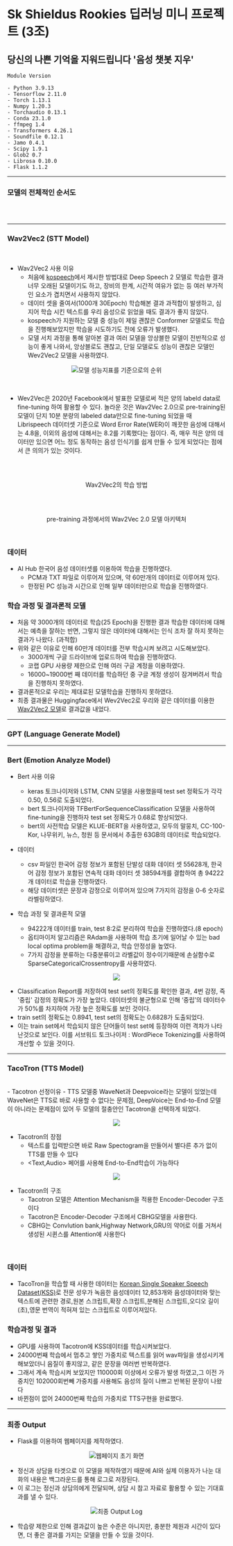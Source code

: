 # Sk Shieldus Rookies 딥러닝 미니 프로젝트 (3조)

## 당신의 나쁜 기억을 지워드립니다 '음성 챗봇 지우'
```
Module Version

- Python 3.9.13
- Tensorflow 2.11.0
- Torch 1.13.1
- Numpy 1.20.3
- Torchaudio 0.13.1
- Conda 23.1.0
- ffmpeg 1.4
- Transformers 4.26.1
- Soundfile 0.12.1
- Jamo 0.4.1
- Scipy 1.9.1
- Glob2 0.7
- Librosa 0.10.0
- Flask 1.1.2
```
---

### 모델의 전체적인 순서도
<br/>

<p align="center">
  <img src="https://user-images.githubusercontent.com/56999067/225790589-6120e1b9-fd0c-4b47-9a5f-09a7e0d10ae7.PNG" alt="">
</p>

---

### Wav2Vec2 (STT Model)

<br/>

- Wav2Vec2 사용 이유 
  - 처음에 [kospeech](https://github.com/sooftware/kospeech)에서 제시한 방법대로 Deep Speech 2 모델로 학습한 결과 너무 오래된 모델이기도 하고, 장비의 한계, 시간적 여유가 없는 등 여러 부가적인 요소가 겹치면서 사용하지 않았다.
  - 데이터 셋을 줄여서(1000개 30Epoch) 학습해본 결과 과적합이 발생하고, 심지어 학습 시킨 텍스트를 우리 음성으로 읽었을 때도 결과가 좋지 않았다.
  - kospeech가 지원하는 모델 중 성능이 제일 괜찮은 Conformer 모델로도 학습을 진행해보았지만 학습을 시도하기도 전에 오류가 발생했다.
  - 모델 서치 과정을 통해 알아본 결과 여러 모델을 앙상블한 모델이 전반적으로 성능이 좋게 나와서, 앙상블로도 괜찮고, 단일 모델로도 성능이 괜찮은 모델인 Wev2Vec2 모델을 사용하였다.
 
 <p align="center">
  <img src="https://user-images.githubusercontent.com/56999067/225802395-790159b1-3f9c-4486-b59b-b6b55c877d34.PNG" alt="모델 성능지표를 기준으로의 순위">
</p>

 
<br/>
 
 - Wev2Vec은 2020년 Facebook에서 발표한 모델로써 적은 양의 labeld data로 fine-tuning 하여 활용할 수 있다. 놀라운 것은 Wav2Vec 2.0으로 pre-training된 모델이 단지 10분 분량의 labeled data만으로 fine-tuning 되었을 때 Librispeech 데이터셋 기준으로 Word Error Rate(WER)이 깨끗한 음성에 대해서는 4.8을, 이외의 음성에 대해서는 8.2를 기록했다는 점이다. 즉, 매우 적은 양의 데이터만 있으면 어느 정도 동작하는 음성 인식기를 쉽게 만들 수 있게 되었다는 점에서 큰 의의가 있는 것이다.
 
<br/>
 
<p align="center">
  <img src="https://user-images.githubusercontent.com/56999067/225790067-f3d0f2ba-815d-484a-9fd5-4f516141c544.png" alt="">
</p>
<p align="center">
  Wav2Vec2의 학습 방법
</p>

<br/>

<p align="center">
  <img src="https://user-images.githubusercontent.com/56999067/225790589-6120e1b9-fd0c-4b47-9a5f-09a7e0d10ae7.PNG" alt="">
</p>
<p align="center">
  pre-training 과정에서의 Wav2Vec 2.0 모델 아키텍처
</p>

<br/>

### 데이터

- AI Hub 한국어 음성 데이터셋를 이용하여 학습을 진행하였다.
  - PCM과 TXT 파일로 이루어져 있으며, 약 60만개의 데이터로 이루어져 있다.
  - 한정된 PC 성능과 시간으로 인해 일부 데이터만으로 학습을 진행하였다.
  
### 학습 과정 및 결과론적 모델

- 처음 약 3000개의 데이터로 학습(25 Epoch)을 진행한 결과 학습한 데이터에 대해서는 예측을 잘하는 반면, 그렇지 않은 데이터에 대해서는 인식 조차 잘 하지 못하는 결과가 나왔다. (과적합)
- 위와 같은 이유로 인해 60만개 데이터를 전부 학습시켜 보려고 시도해보았다.
  - 3000개씩 구글 드라이브에 업로드하여 학습을 진행하였다.
  - 코랩 GPU 사용량 제한으로 인해 여러 구글 계정을 이용하였다.
  - 16000~19000번 째 데이터를 학습하던 중 구글 계정 생성이 잠겨버려서 학습을 진행하지 못하였다.
- 결과론적으로 우리는 제대로된 모델학습을 진행하지 못하였다.
- 최종 결과물은 Huggingface에서 Wev2Vec2로 우리와 같은 데이터를 이용한 [Wav2Vec2 모델](https://huggingface.co/cheulyop/wav2vec2-large-xlsr-ksponspeech_1-20)로 결과값을 내었다.
    

---


### GPT (Language Generate Model)


---

### Bert (Emotion Analyze Model)
- Bert 사용 이유
  - keras 토크나이저와 LSTM, CNN 모델을 사용했을때 test set 정확도가 각각 0.50, 0.56로 도출되었다. 
  - bert 토크나이저와 TFBertForSequenceClassification 모델을 사용하여 fine-tuning을 진행하자 test set 정확도가 0.68로 향상되었다.
  - bert의 사전학습 모델은 KLUE-BERT을 사용하였고, 모두의 말뭉치, CC-100-Kor, 나무위키, 뉴스, 청원 등 문서에서 추출한 63GB의 데이터로 학습되었다.

- 데이터 
  - csv 파일인 한국어 감정 정보가 포함된 단발성 대화 데이터 셋 55628개, 한국어 감정 정보가 포함된 연속적 대화 데이터 셋 38594개를 결합하여 총 94222개 데이터로 학습을 진행하였다.
  - 해당 데이터셋은 문장과 감정으로 이루어져 있으며 7가지의 감정을 0-6 숫자로 라벨링하였다.

- 학습 과정 및 결과론적 모델
  - 94222개 데이터를 train, test 8:2로 분리하여 학습을 진행하였다.(8 epoch)
  - 옵티마이저 알고리즘은 RAdam을 사용하여 학습 초기에 일어날 수 있는 bad local optima problem을 해결하고, 학습 안정성을 높였다. 
  - 7가지 감정을 분류하는 다중분류이고 라벨값이 정수이기때문에 손실함수로 SparseCategoricalCrossentropy를 사용하였다.
 <p align="center">
  <img src="https://user-images.githubusercontent.com/118544736/225843830-08348631-f9de-4e3b-80cb-1a0d31f4b212.PNG">
</p>

  - Classification Report를 저장하여 test set의 정확도를 확인한 결과, 4번 감정, 즉 '중립' 감정의 정확도가 가장 높았다. 데이터셋의 불균형으로 인해 ‘중립’의 데이터수가 50%를 차지하여 가장 높은 정확도를 보인 것이다.
  - train set의 정확도는 0.8941, test set의 정확도는 0.6828가 도출되었다. 
   - 이는 train set에서 학습되지 않은 단어들이 test set에 등장하여 이런 격차가 나타난것으로 보인다. 이를 서브워드 토크나이저 : WordPiece Tokenizing를 사용하여 개선할 수 있을 것이다.


---

### TacoTron (TTS Model)
<br/>
- Tacotron 선정이유
  - TTS 모델중 WaveNet과 Deepvoice라는 모델이 있었는데 WaveNet은 TTS로 바로 사용할 수 없다는 문제점, DeepVoice는 End-to-End 모델이 아니라는 문제점이 있어 두 모델의 절충안인 Tacotron을 선택하게 되었다.

 <p align="center">
  <img src="https://user-images.githubusercontent.com/123059090/225828787-417e0f7c-19b9-4096-97d9-2596dc8267a3.png">
</p>

- Tacotron의 장점
  - 텍스트를 입력받으면 바로 Raw Spectogram을 만들어서 별다른 추가 없이 TTS를 만들 수 있다
  - <Text,Audio> 페어를 사용해 End-to-End학습이 가능하다


 <p align="center">
  <img src="https://user-images.githubusercontent.com/123059090/225838662-aa76fb45-f125-42d4-b69e-389e6e9f1613.png">
</p>

- Tacotron의 구조
  - Tacotron 모델은 Attention Mechanism을 적용한 Encoder-Decoder 구조이다
  - Tacotron은 Encoder-Decoder 구조에서 CBHG모델을 사용한다.
  - CBHG는 Convlution bank,Highway Network,GRU의 약어로 이를 거쳐서 생성된 시퀸스를 Attention에 사용한다

<br/>

### 데이터
- TacoTron을 학습할 때 사용한 데이터는 [Korean Single Speaker Speech Dataset(KSS)](https://www.kaggle.com/datasets/bryanpark/korean-single-speaker-speech-dataset)로 전문 성우가 녹음한 음성데이터 12,853개와 음성데이터와 맞는 텍스트에 관련한 경로,원본 스크립트,확장 스크립트,분해된 스크립트,오디오 길이(초),영문 번역이 적혀져 있는 스크립트로 이루어져있다.

### 학습과정 및 결과
- GPU를 사용하여 Tacotron에 KSS데이터를 학습시켜보았다.
- 24000번째 학습에서 멈추고 쌓인 가중치로 텍스트를 읽어 wav파일을 생성시키게 해보았더니 음질이 좋지않고, 같은 문장을 여러번 반복하였다.
- 그래서 계속 학습시켜 보았지만 110000회 이상에서 오류가 발생 하였고,그 이전 가중치인 102000회번빼 가중치를 사용해도 음성의 질이 나쁘고 반복된 문장이 나왔다
- 바뀐점이 없어 24000번째 학습의 가중치로 TTS구현을 완료했다.

---

### 최종 Output

- Flask를 이용하여 웹페이지를 제작하였다.
<p align="center">
  <img src="https://user-images.githubusercontent.com/56999067/225812819-ec9586e7-88cf-4597-b41f-c47c1674e08d.PNG" alt="웹페이지 초기 화면">
</p>

- 정신과 상담을 타겟으로 이 모델을 제작하였기 때문에 AI와 실제 이용자가 나눈 대화의 내용은 백그라운드를 통해 로그로 저장된다.
- 이 로그는 정신과 상담의에게 전달되며, 상담 시 참고 자료로 활용할 수 있는 기대효과를 낼 수 있다.

<p align="center">
  <img src="https://user-images.githubusercontent.com/56999067/225812821-135a5926-dab9-4d2a-adcc-e73120b0039f.PNG" alt="최종 Output Log">
</p>

- 학습량 제한으로 인해 결과값이 높은 수준은 아니지만, 충분한 제원과 시간이 있다면, 더 좋은 결과를 가지는 모델을 만들 수 있을 것이다.
